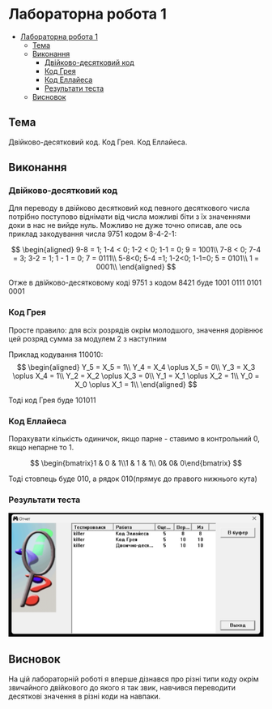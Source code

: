 # Лабораторна робота 1

- [Лабораторна робота 1](#лабораторна-робота-1)
  - [Тема](#тема)
  - [Виконання](#виконання)
    - [Двійково-десятковий код](#двійково-десятковий-код)
    - [Код Грея](#код-грея)
    - [Код Еллайеса](#код-еллайеса)
    - [Результати теста](#результати-теста)
  - [Висновок](#висновок)

## Тема

Двійково-десятковий код. Код Грея. Код Еллайеса.

## Виконання

### Двійково-десятковий код

Для переводу в двійково десятковий код певного десяткового числа потрібно поступово віднімати від числа можливі біти з їх значеннями доки в нас не вийде нуль. Можливо не дуже точно описав, але ось приклад закодування числа 9751 кодом 8-4-2-1:

$$
\begin{aligned}
9-8 = 1; 1-4 < 0; 1-2 < 0; 1-1 = 0; 9 = 1001\\
7-8 < 0; 7-4 = 3; 3-2 = 1; 1 - 1 = 0; 7 = 0111\\
5-8<0; 5-4 =1; 1-2<0; 1-1=0; 5 = 0101\\
1 = 0001\\
\end{aligned}
$$

Отже в двійково-десятковому коді 9751 з кодом 8421 буде 1001 0111 0101 0001

### Код Грея

Просте правило: для всіх розрядів окрім молодшого, значення дорівнює цей розряд сумма за модулем 2 з наступним

Приклад кодування 110010:  
$$
\begin{aligned}
Y_5 = X_5 = 1\\
Y_4 = X_4 \oplus X_5 = 0\\
Y_3 = X_3 \oplus X_4 = 1\\
Y_2 = X_2 \oplus X_3 = 0\\
Y_1 = X_1 \oplus X_2 = 1\\
Y_0 = X_0 \oplus X_1 = 1\\
\end{aligned}
$$

Тоді код Грея буде 101011

### Код Еллайеса

Порахувати кількість одиничок, якщо парне - ставимо в контрольний 0, якщо непарне то 1.

$$
\begin{bmatrix}1 & 0 & 1\\1 & 1 & 1\\ 0& 0& 0\end{bmatrix}
$$

Тоді стовпець буде 010, а рядок 010(прямує до правого нижнього кута)

### Результати теста

![grades](assets/grades.png)

## Висновок

На цій лабораторній роботі я вперше дізнався про різні типи коду окрім звичайного двійкового до якого я так звик, навчився переводити десяткові значення в різні коди на навпаки.
